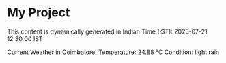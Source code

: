 # My Project

This content is dynamically generated in Indian Time (IST): 2025-07-21 12:30:00 IST


Current Weather in Coimbatore:
Temperature: 24.88 °C
Condition: light rain
